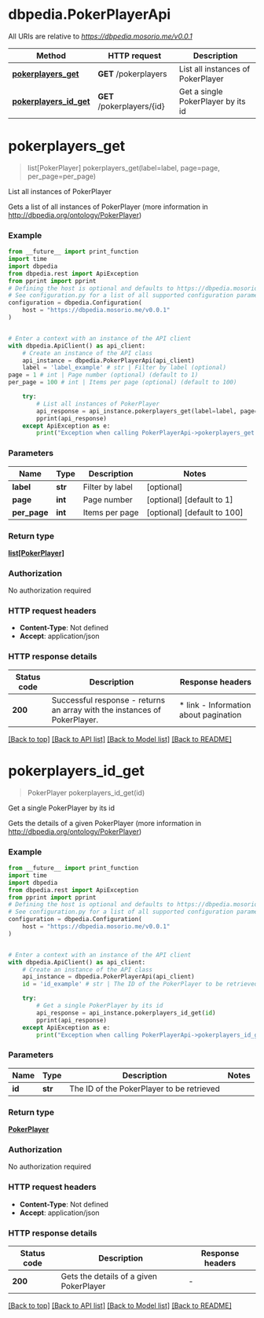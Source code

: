 # dbpedia.PokerPlayerApi

All URIs are relative to *https://dbpedia.mosorio.me/v0.0.1*

Method | HTTP request | Description
------------- | ------------- | -------------
[**pokerplayers_get**](PokerPlayerApi.md#pokerplayers_get) | **GET** /pokerplayers | List all instances of PokerPlayer
[**pokerplayers_id_get**](PokerPlayerApi.md#pokerplayers_id_get) | **GET** /pokerplayers/{id} | Get a single PokerPlayer by its id


# **pokerplayers_get**
> list[PokerPlayer] pokerplayers_get(label=label, page=page, per_page=per_page)

List all instances of PokerPlayer

Gets a list of all instances of PokerPlayer (more information in http://dbpedia.org/ontology/PokerPlayer)

### Example

```python
from __future__ import print_function
import time
import dbpedia
from dbpedia.rest import ApiException
from pprint import pprint
# Defining the host is optional and defaults to https://dbpedia.mosorio.me/v0.0.1
# See configuration.py for a list of all supported configuration parameters.
configuration = dbpedia.Configuration(
    host = "https://dbpedia.mosorio.me/v0.0.1"
)


# Enter a context with an instance of the API client
with dbpedia.ApiClient() as api_client:
    # Create an instance of the API class
    api_instance = dbpedia.PokerPlayerApi(api_client)
    label = 'label_example' # str | Filter by label (optional)
page = 1 # int | Page number (optional) (default to 1)
per_page = 100 # int | Items per page (optional) (default to 100)

    try:
        # List all instances of PokerPlayer
        api_response = api_instance.pokerplayers_get(label=label, page=page, per_page=per_page)
        pprint(api_response)
    except ApiException as e:
        print("Exception when calling PokerPlayerApi->pokerplayers_get: %s\n" % e)
```

### Parameters

Name | Type | Description  | Notes
------------- | ------------- | ------------- | -------------
 **label** | **str**| Filter by label | [optional] 
 **page** | **int**| Page number | [optional] [default to 1]
 **per_page** | **int**| Items per page | [optional] [default to 100]

### Return type

[**list[PokerPlayer]**](PokerPlayer.md)

### Authorization

No authorization required

### HTTP request headers

 - **Content-Type**: Not defined
 - **Accept**: application/json

### HTTP response details
| Status code | Description | Response headers |
|-------------|-------------|------------------|
**200** | Successful response - returns an array with the instances of PokerPlayer. |  * link - Information about pagination <br>  |

[[Back to top]](#) [[Back to API list]](../README.md#documentation-for-api-endpoints) [[Back to Model list]](../README.md#documentation-for-models) [[Back to README]](../README.md)

# **pokerplayers_id_get**
> PokerPlayer pokerplayers_id_get(id)

Get a single PokerPlayer by its id

Gets the details of a given PokerPlayer (more information in http://dbpedia.org/ontology/PokerPlayer)

### Example

```python
from __future__ import print_function
import time
import dbpedia
from dbpedia.rest import ApiException
from pprint import pprint
# Defining the host is optional and defaults to https://dbpedia.mosorio.me/v0.0.1
# See configuration.py for a list of all supported configuration parameters.
configuration = dbpedia.Configuration(
    host = "https://dbpedia.mosorio.me/v0.0.1"
)


# Enter a context with an instance of the API client
with dbpedia.ApiClient() as api_client:
    # Create an instance of the API class
    api_instance = dbpedia.PokerPlayerApi(api_client)
    id = 'id_example' # str | The ID of the PokerPlayer to be retrieved

    try:
        # Get a single PokerPlayer by its id
        api_response = api_instance.pokerplayers_id_get(id)
        pprint(api_response)
    except ApiException as e:
        print("Exception when calling PokerPlayerApi->pokerplayers_id_get: %s\n" % e)
```

### Parameters

Name | Type | Description  | Notes
------------- | ------------- | ------------- | -------------
 **id** | **str**| The ID of the PokerPlayer to be retrieved | 

### Return type

[**PokerPlayer**](PokerPlayer.md)

### Authorization

No authorization required

### HTTP request headers

 - **Content-Type**: Not defined
 - **Accept**: application/json

### HTTP response details
| Status code | Description | Response headers |
|-------------|-------------|------------------|
**200** | Gets the details of a given PokerPlayer |  -  |

[[Back to top]](#) [[Back to API list]](../README.md#documentation-for-api-endpoints) [[Back to Model list]](../README.md#documentation-for-models) [[Back to README]](../README.md)

